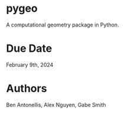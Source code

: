 # pygeo
A computational geometry package in Python.

# Due Date
February 9th, 2024

# Authors
Ben Antonellis, Alex Nguyen, Gabe Smith